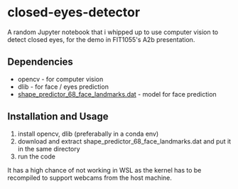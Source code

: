 # closed-eyes-detector

A random Jupyter notebook that i whipped up to use computer vision to detect closed eyes, for the demo in FIT1055's A2b presentation.

## Dependencies

- opencv - for computer vision
- dlib - for face / eyes prediction
- [shape_predictor_68_face_landmarks.dat](http://dlib.net/files/shape_predictor_68_face_landmarks.dat.bz2) - model for face prediction

## Installation and Usage

1. install opencv, dlib (preferabally in a conda env)
2. download and extract shape_predictor_68_face_landmarks.dat and put it in the same directory
3. run the code

It has a high chance of not working in WSL as the kernel has to be recompiled to support webcams from the host machine.
